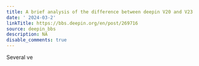 ```yaml
---
title: A brief analysis of the difference between deepin V20 and V23
date: ' 2024-03-2'
linkTitle: https://bbs.deepin.org/en/post/269716
source: deepin_bbs
description: NA
disable_comments: true
---
```

Several ve
